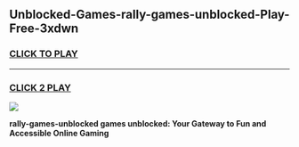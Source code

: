 
## Unblocked-Games-rally-games-unblocked-Play-Free-3xdwn
<h3>
<a href="https://premium76.site?title=rally-games-unblocked&ref=20A">CLICK TO PLAY</a></h3>
<hr>

<h3>
<a href="https://premium76.site?title=rally-games-unblocked&ref=20A">CLICK 2 PLAY</a>
  
</h3>

<a href="https://premium76.site?title=rally-games-unblocked&ref=20A"><img src="https://clearcache.store/games.png"></a>


**rally-games-unblocked games unblocked: Your Gateway to Fun and Accessible Online Gaming**
